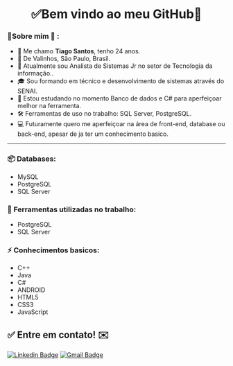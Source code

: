<h1 align="center"> 
	✅Bem vindo ao meu GitHub🚀
</h1>

### 👦Sobre mim :seedling: : 
- 👋 Me chamo **Tiago Santos**, tenho 24 anos.
- 📌  De Valinhos, São Paulo, Brasil.
- 💼 Atualmente sou Analista de Sistemas Jr no setor de Tecnologia da informação..
- 🎓 Sou formando em técnico e desenvolvimento de sistemas através do SENAI.
- 🔧 Estou estudando no momento Banco de dados e C# para aperfeiçoar melhor na ferramenta.
- 🛠️ Ferramentas de uso no trabalho: SQL Server, PostgreSQL.
- 💻 Futuramente quero me aperfeiçoar na área de front-end, database ou back-end, apesar de ja ter um conhecimento basico.

<hr>


### 📦 Databases:
- MySQL
- PostgreSQL
- SQL Server


### 🧰 Ferramentas utilizadas no trabalho:
- PostgreSQL
- SQL Server


### ⚡ Conhecimentos basicos:
- C++
- Java
- C#
- ANDROID
- HTML5
- CSS3
- JavaScript

## ✅ Entre em contato! ✉️

[![Linkedin Badge](https://img.shields.io/badge/-LinkedIn-blue?style=flat-square&logo=Linkedin&logoColor=white&link=https://linkedin.com/in/tiagosantos-)](https://www.linkedin.com/in/tiagosantos-/)
 [![Gmail Badge](https://img.shields.io/badge/-thiagosantos0016@gmail.com-c14438?style=flat-square&logo=Gmail&logoColor=white&link=mailto:thiagosantos0016@gmail.com)](mailto:thiagosantos0016@gmail.com)


